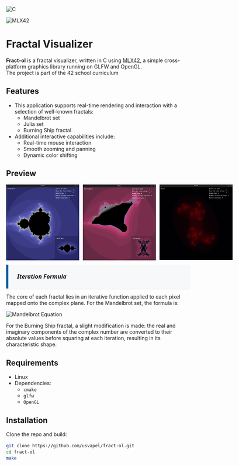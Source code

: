 <img src="https://cdn.jsdelivr.net/gh/devicons/devicon@latest/icons/c/c-original.svg" alt="C" width="40" height="40"/>

![MLX42](https://img.shields.io/badge/MLX42-C%20Graphics-blue?style=flat-square)

# Fractal Visualizer

**Fract-ol** is a fractal visualizer, written in C using [MLX42](https://github.com/codam-coding-college/MLX42), a simple cross-platform graphics library running on GLFW and OpenGL.  
The project is part of the 42 school curriculum

## Features

- This application supports real-time rendering and interaction with a selection of well-known fractals:
  - Mandelbrot set
  - Julia set
  - Burning Ship fractal
- Additional interactive capabilities include:
  - Real-time mouse interaction
  - Smooth zooming and panning
  - Dynamic color shifting

## Preview

<div style="display: flex; gap: 10px; align-items: center;">
  <img src="./images/mandelbrot.png" width="200" />
  <img src="./images/burningship.png" width="200" />
  <img src="./images/julia.png" width="200" />
</div>

<div style="
  background-color: #f6f8fa;
  padding: 20px 24px;
  border-left: 6px solid #00599C;
  font-family: 'Segoe UI', 'Roboto', 'Helvetica Neue', sans-serif;
  font-size: 16px;
  color: #1a1a1a;
  line-height: 1.6;
  margin-top: 12px;
  box-shadow: 0 2px 4px rgba(0, 0, 0, 0.05);
">
  <strong><em>Iteration Formula</em></strong><br>
</div>

The core of each fractal lies in an iterative function applied to each pixel mapped onto the complex plane. For the Mandelbrot set, the formula is:

![Mandelbrot Equation](https://latex.codecogs.com/png.image?\dpi{150}&space;\color{White}z_{n+1}=z_n^2+C,\quad&space;z_0=C,\quad&space;C=a+bi)

For the Burning Ship fractal, a slight modification is made: the real and imaginary components of the complex number are converted to their absolute values before squaring at each iteration, resulting in its characteristic shape.

## Requirements

- Linux
- Dependencies:
  - `cmake`
  - `glfw`
  - `OpenGL`

## Installation

Clone the repo and build:

```bash
git clone https://github.com/usvapel/fract-ol.git
cd fract-ol
make
